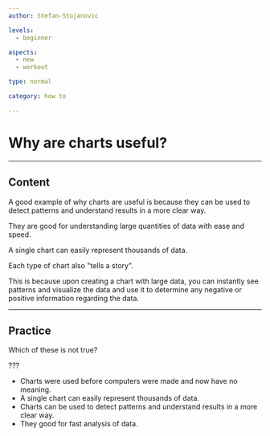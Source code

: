 ```yaml
---
author: Stefan-Stojanovic

levels:
  - beginner

aspects:
  - new
  - workout

type: normal

category: how to

---
```


# Why are charts useful?

---
## Content

A good example of why charts are useful is because they can be used to detect patterns and understand results in a more clear way.

They are good for understanding large quantities of data with ease and speed.

A single chart can easily represent thousands of data.

Each type of chart also "tells a story".

This is because upon creating a chart with large data, you can instantly see patterns and visualize the data and use it to determine any negative or positive information regarding the data.

---
## Practice

Which of these is not true?

???

* Charts were used before computers were made and now have no meaning.
* A single chart can easily represent thousands of data.
* Charts can be used to detect patterns and understand results in a more clear way.
* They good for fast analysis of data.
